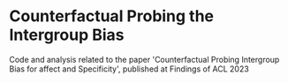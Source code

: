 # Counterfactual Probing the Intergroup Bias
Code and analysis related to the paper 'Counterfactual Probing Intergroup Bias for affect and Specificity', published at Findings of ACL 2023
